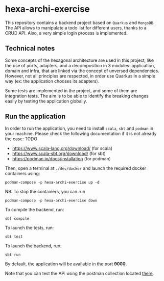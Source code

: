 # hexa-archi-exercise

This repository contains a backend project based on `Quarkus` and `MongoDB`.
The API allows to manipulate a todo list for different users, thanks to a CRUD API.
Also, a very simple login process is implemented.

## Technical notes

Some concepts of the hexagonal architecture are used in this project, like the use of ports, 
adapters, and a decomposition in 3 modules: application, domain and infra, that are linked
via the concept of unversed dependencies. However, not all principles are respected, in order 
use Quarkus in a simple way (ex: the application chooses its adapters).

Some tests are implemented in the project, and some of them are integration tests.
The aim is to be able to identify the breaking changes easily by testing the application globally.

## Run the application

In order to run the application, you need to install `scala`, `sbt` and `podman` in your machine.
Please check the following documentation if it is not already the case:
TODO
- https://www.scala-lang.org/download/ (for scala)
- https://www.scala-sbt.org/download/ (for sbt)
- https://podman.io/docs/installation (for podman)

Then, open a terminal at `./dev/docker` and launch the required docker containers using:
```shell
podman-compose -p hexa-archi-exercise up -d
```

NB: To stop the containers, you can run

```shell
podman-compose -p hexa-archi-exercise down
```

To compile the backend, run:
```shell
sbt compile
```

To launch the tests, run:
```shell
sbt test
```

To launch the backend, run:
```shell
sbt run
```

By default, the application will be available in the port **9000**.

Note that you can test the API using the postman collection located [there](dev/postman/hexa-archi-exercise.postman_collection.json).